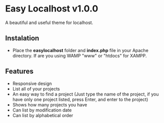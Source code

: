 Easy Localhost v1.0.0
==============

A beautiful and useful theme for localhost.

Instalation
-----------

- Place the <strong>easylocalhost</strong> folder and <strong>index.php</strong> file in your Apache directory.
If are you using WAMP "www" or "htdocs" for XAMPP.

Features
-------------------------------

- Responsive design
- List all of your projects
- An easy way to find a project (Just type the name of the project, if you have only one project listed, press Enter, and enter to the project)
- Shows how many projects you have
- Can list by modification date
- Can list by alphabetical order
